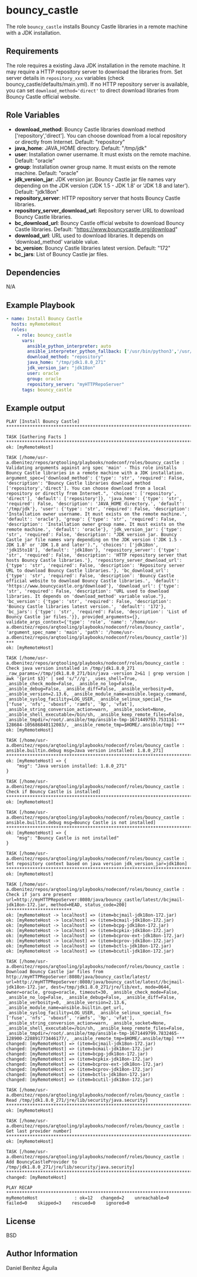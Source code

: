 bouncy_castle
=========

The role `bouncy_castle` installs Bouncy Castle libraries in a remote machine with a JDK installation.

Requirements
------------

The role requires a existing Java JDK installation in the remote machine. 
It may require a HTTP repository server to download the libraries from. Set server details in `repository_xxx` variables (check bouncy_castle/defaults/main.yml).
If no HTTP repository server is available, you can set `download_method='direct'` to direct download libraries from Bouncy Castle official website.

Role Variables
--------------

- **download_method**: Bouncy Castle libraries download method ['repository','direct']. You can choose download from a local repository or directly from Internet. Default: "repository"
- **java_home**: JAVA_HOME directory. Default: "/tmp/jdk"
- **user**: Installation owner username. It must exists on the remote machine. Default: "oracle"
- **group**: Installation owner group name. It must exists on the remote machine. Default: "oracle"
- **jdk_version_jar**: JDK version jar. Bouncy Castle jar file names vary depending on the JDK version ('JDK 1.5 - JDK 1.8' or 'JDK 1.8 and later'). Default: "jdk18on"
- **repository_server**: HTTP repository server that hosts Bouncy Castle libraries.
- **repository_server_download_url**: Repository server URL to download Bouncy Castle libraries.
- **bc_download_url**: Bouncy Castle official website to download Bouncy Castle libraries. Default: "https://www.bouncycastle.org/download"
- **download_url**: URL used to download libraries. It depends on 'download_method' variable value.
- **bc_version**: Bouncy Castle libraries latest version. Default: "172"
- **bc_jars**: List of Bouncy Castle jar files.

Dependencies
------------

N/A

Example Playbook
----------------

```yaml
- name: Install Bouncy Castle
  hosts: myRemoteHost
  roles:
    - role: bouncy_castle
      vars:
        ansible_python_interpreter: auto
        ansible_interpreter_python_fallback: ['/usr/bin/python3','/usr/bin/python2','/usr/bin/python']
        download_method: "repository"
        java_home: "/tmp/jdk1.8.0_271"
        jdk_version_jar: "jdk18on"
        user: oracle
        group: oracle
        repository_server: "myHTTPRepoServer"
      tags: bouncy_castle
```

Example output
----------------

```
PLAY [Install Bouncy Castle] ****************************************************************************************************************************************************************************************************************************************

TASK [Gathering Facts ] *********************************************************************************************************************************************************************************************************************************************
ok: [myRemoteHost]

TASK [/home/usr-a.dbenitez/repos/arqtooling/playbooks/nodeconf/roles/bouncy_castle : Validating arguments against arg spec 'main' - This role installs Bouncy Castle libraries in a remote machine with a JDK installation. argument_spec={'download_method': {'type': 'str', 'required': False, 'description': "Bouncy Castle libraries download method ['repository','direct']. You can choose download from a local repository or directly from Internet.", 'choices': ['repository', 'direct'], 'default': ['repository']}, 'java_home': {'type': 'str', 'required': False, 'description': 'JAVA_HOME directory.', 'default': '/tmp/jdk'}, 'user': {'type': 'str', 'required': False, 'description': 'Installation owner username. It must exists on the remote machine.', 'default': 'oracle'}, 'group': {'type': 'str', 'required': False, 'description': 'Installation owner group name. It must exists on the remote machine.', 'default': 'oracle'}, 'jdk_version_jar': {'type': 'str', 'required': False, 'description': "JDK version jar. Bouncy Castle jar file names vary depending on the JDK version ('JDK 1.5 - JDK 1.8' or 'JDK 1.8 and later').", 'choices': ['jdk18on', 'jdk15to18'], 'default': 'jdk18on'}, 'repository_server': {'type': 'str', 'required': False, 'description': 'HTTP repository server that hosts Bouncy Castle libraries.'}, 'repository_server_download_url': {'type': 'str', 'required': False, 'description': 'Repository server URL to download Bouncy Castle libraries.'}, 'bc_download_url': {'type': 'str', 'required': False, 'description': 'Bouncy Castle official website to download Bouncy Castle libraries.', 'default': 'https://www.bouncycastle.org/download'}, 'download_url': {'type': 'str', 'required': False, 'description': "URL used to download libraries. It depends on 'download_method' variable value."}, 'bc_version': {'type': 'str', 'required': False, 'description': 'Bouncy Castle libraries latest version.', 'default': '172'}, 'bc_jars': {'type': 'str', 'required': False, 'description': 'List of Bouncy Castle jar files.'}}, provided_arguments={}, validate_args_context={'type': 'role', 'name': '/home/usr-a.dbenitez/repos/arqtooling/playbooks/nodeconf/roles/bouncy_castle', 'argument_spec_name': 'main', 'path': '/home/usr-a.dbenitez/repos/arqtooling/playbooks/nodeconf/roles/bouncy_castle'}] ***
ok: [myRemoteHost]

TASK [/home/usr-a.dbenitez/repos/arqtooling/playbooks/nodeconf/roles/bouncy_castle : Check java version installed in /tmp/jdk1.8.0_271 _raw_params=//tmp/jdk1.8.0_271/bin/java -version 2>&1 | grep version | awk '{print $3}' | sed 's/"//g', _uses_shell=True, _ansible_check_mode=False, _ansible_no_log=False, _ansible_debug=False, _ansible_diff=False, _ansible_verbosity=0, _ansible_version=2.13.6, _ansible_module_name=ansible.legacy.command, _ansible_syslog_facility=LOG_USER, _ansible_selinux_special_fs=['fuse', 'nfs', 'vboxsf', 'ramfs', '9p', 'vfat'], _ansible_string_conversion_action=warn, _ansible_socket=None, _ansible_shell_executable=/bin/sh, _ansible_keep_remote_files=False, _ansible_tmpdir=/root/.ansible/tmp/ansible-tmp-1671449793.7531161-128684-105686840112083/, _ansible_remote_tmp=$HOME/.ansible/tmp] ***
ok: [myRemoteHost]

TASK [/home/usr-a.dbenitez/repos/arqtooling/playbooks/nodeconf/roles/bouncy_castle : ansible.builtin.debug msg=Java version installed: 1.8.0_271] *******************************************************************************************************************
ok: [myRemoteHost] => {
    "msg": "Java version installed: 1.8.0_271"
}

TASK [/home/usr-a.dbenitez/repos/arqtooling/playbooks/nodeconf/roles/bouncy_castle : Check if Bouncy Castle is installed] *******************************************************************************************************************************************
ok: [myRemoteHost]

TASK [/home/usr-a.dbenitez/repos/arqtooling/playbooks/nodeconf/roles/bouncy_castle : ansible.builtin.debug msg=Bouncy Castle is not installed] **********************************************************************************************************************
ok: [myRemoteHost] => {
    "msg": "Bouncy Castle is not installed"
}

TASK [/home/usr-a.dbenitez/repos/arqtooling/playbooks/nodeconf/roles/bouncy_castle : Set repository context based on java version jdk_version_jar=jdk18on] **********************************************************************************************************
ok: [myRemoteHost]

TASK [/home/usr-a.dbenitez/repos/arqtooling/playbooks/nodeconf/roles/bouncy_castle : Check if jars are present url=http://myHTTPRepoServer:8080/java/bouncy_castle/latest//bcjmail-jdk18on-172.jar, method=HEAD, status_code=200] *************************
ok: [myRemoteHost -> localhost] => (item=bcjmail-jdk18on-172.jar)
ok: [myRemoteHost -> localhost] => (item=bcmail-jdk18on-172.jar)
ok: [myRemoteHost -> localhost] => (item=bcpg-jdk18on-172.jar)
ok: [myRemoteHost -> localhost] => (item=bcpkix-jdk18on-172.jar)
ok: [myRemoteHost -> localhost] => (item=bcprov-ext-jdk18on-172.jar)
ok: [myRemoteHost -> localhost] => (item=bcprov-jdk18on-172.jar)
ok: [myRemoteHost -> localhost] => (item=bctls-jdk18on-172.jar)
ok: [myRemoteHost -> localhost] => (item=bcutil-jdk18on-172.jar)

TASK [/home/usr-a.dbenitez/repos/arqtooling/playbooks/nodeconf/roles/bouncy_castle : Download Bouncy Castle jar files from http://myHTTPRepoServer:8080/java/bouncy_castle/latest/ url=http://myHTTPRepoServer:8080/java/bouncy_castle/latest//bcjmail-jdk18on-172.jar, dest=/tmp/jdk1.8.0_271/jre/lib/ext, mode=0644, owner=oracle, group=oracle, timeout=30, _ansible_check_mode=False, _ansible_no_log=False, _ansible_debug=False, _ansible_diff=False, _ansible_verbosity=0, _ansible_version=2.13.6, _ansible_module_name=ansible.builtin.get_url, _ansible_syslog_facility=LOG_USER, _ansible_selinux_special_fs=['fuse', 'nfs', 'vboxsf', 'ramfs', '9p', 'vfat'], _ansible_string_conversion_action=warn, _ansible_socket=None, _ansible_shell_executable=/bin/sh, _ansible_keep_remote_files=False, _ansible_tmpdir=/root/.ansible/tmp/ansible-tmp-1671449799.7832465-128900-228891773446177/, _ansible_remote_tmp=$HOME/.ansible/tmp] ***
changed: [myRemoteHost] => (item=bcjmail-jdk18on-172.jar)
changed: [myRemoteHost] => (item=bcmail-jdk18on-172.jar)
changed: [myRemoteHost] => (item=bcpg-jdk18on-172.jar)
changed: [myRemoteHost] => (item=bcpkix-jdk18on-172.jar)
changed: [myRemoteHost] => (item=bcprov-ext-jdk18on-172.jar)
changed: [myRemoteHost] => (item=bcprov-jdk18on-172.jar)
changed: [myRemoteHost] => (item=bctls-jdk18on-172.jar)
changed: [myRemoteHost] => (item=bcutil-jdk18on-172.jar)

TASK [/home/usr-a.dbenitez/repos/arqtooling/playbooks/nodeconf/roles/bouncy_castle : Read /tmp/jdk1.8.0_271/jre/lib/security/java.security] *************************************************************************************************************************
ok: [myRemoteHost]

TASK [/home/usr-a.dbenitez/repos/arqtooling/playbooks/nodeconf/roles/bouncy_castle : Get last provider number] ******************************************************************************************************************************************************
ok: [myRemoteHost]

TASK [/home/usr-a.dbenitez/repos/arqtooling/playbooks/nodeconf/roles/bouncy_castle : Add BouncyCastleProvider to /tmp/jdk1.8.0_271/jre/lib/security/java.security] **************************************************************************************************
changed: [myRemoteHost]

PLAY RECAP **********************************************************************************************************************************************************************************************************************************************************
myRemoteHost              : ok=12   changed=2    unreachable=0    failed=0    skipped=3    rescued=0    ignored=0
```

License
-------

BSD

Author Information
------------------

Daniel Benítez Águila
